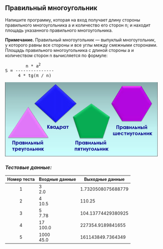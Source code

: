 ## Правильный многоугольник

Напишите программу, которая на вход получает длину стороны правильного многоугольника a и количество его сторон n; и находит площадь указанного правильного многоугольника.

**Примечание.** Правильный многоугольник — выпуклый многоугольник, у которого равны все стороны и все углы между смежными сторонами. Площадь правильного многоугольника с длиной стороны a и количеством сторон n вычисляется по формуле:

<pre>
        n * a<sup>2</sup> 
S = ---------------
     4 * tg(π / n)
</pre>

<img src="/img/problem6.3.5.png" alt="Правильный многоугольник" width="500">

<br>

### *Тестовые данные:*

| Номер теста | Входные данные | Выходные данные    |
|:-----------:|----------------|--------------------|
|      1      | 3<br>2.0       | 1.7320508075688779 |
|      2      | 4<br>10.5      | 110.25             |
|      3      | 5<br>7.78      | 104.13774429380925 |
|      4      | 17<br>100.0    | 227354.9189841655  |
|      5      | 1000<br>45.0   | 161143849.7364349  |